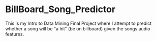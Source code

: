 # BillBoard_Song_Predictor
This is my Intro to Data Mining Final Project where I attempt to predict whether a song will be "a hit" (be on billboard) given the songs audio features.
